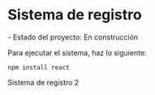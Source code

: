 <h1>Sistema de registro</h1>
- Estado del proyecto: En construcción

Para ejecutar el sistema, haz lo siguiente:

```npm install react```

Sistema de registro 2
